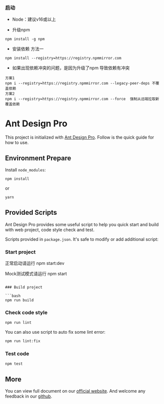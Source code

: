 
### 启动
* Node：建议v16或以上

* 升级npm
```
npm install -g npm
```
* 安装依赖 方法一

```
npm install --registry=https://registry.npmmirror.com
```

* 如果出现依赖冲突的问题，是因为升级了npm 导致依赖有冲突
```
方案1
npm i --registry=https://registry.npmmirror.com --legacy-peer-deps 不覆盖依赖
方案2
npm i --registry=https://registry.npmmirror.com --force  强制从远端拉取新覆盖依赖
```


# Ant Design Pro

This project is initialized with [Ant Design Pro](https://pro.ant.design). Follow is the quick guide for how to use.

## Environment Prepare

Install `node_modules`:

```bash
npm install
```

or

```bash
yarn
```

## Provided Scripts

Ant Design Pro provides some useful script to help you quick start and build with web project, code style check and test.

Scripts provided in `package.json`. It's safe to modify or add additional script:

### Start project

正常启动请运行
npm start:dev

Mock测试模式请运行
npm start
```

### Build project

```bash
npm run build
```

### Check code style

```bash
npm run lint
```

You can also use script to auto fix some lint error:

```bash
npm run lint:fix
```

### Test code

```bash
npm test
```

## More

You can view full document on our [official website](https://pro.ant.design). And welcome any feedback in our [github](https://github.com/ant-design/ant-design-pro).
